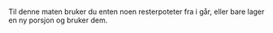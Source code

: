 Til denne maten bruker du enten noen resterpoteter fra i går, eller bare lager en ny porsjon og bruker dem.